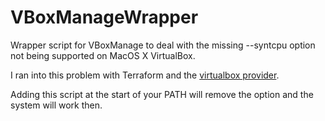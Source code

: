 # VBoxManageWrapper

Wrapper script for VBoxManage to deal with the missing --syntcpu option not being supported on MacOS X VirtualBox.

I ran into this problem with Terraform and the [virtualbox provider](https://github.com/ccll/terraform-provider-virtualbox).

Adding this script at the start of your PATH will remove the option and the system will work then.
